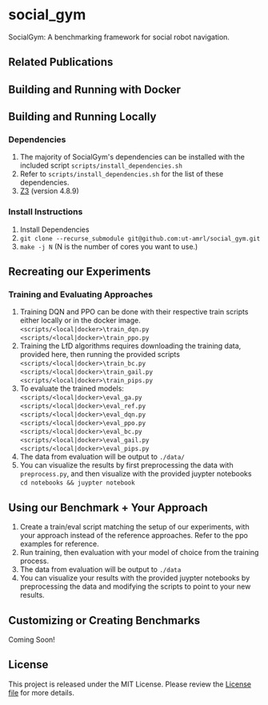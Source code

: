 # social_gym
SocialGym: A benchmarking framework for social robot navigation.

## Related Publications

## Building and Running with Docker

## Building and Running Locally

### Dependencies
1. The majority of SocialGym's dependencies can be installed with the included script `scripts/install_dependencies.sh`
2. Refer to `scripts/install_dependencies.sh` for the list of these dependencies.
3. [Z3](https://github.com/Z3Prover/z3/releases) (version 4.8.9)

### Install Instructions
1. Install Dependencies
2. `git clone --recurse_submodule git@github.com:ut-amrl/social_gym.git`
3. `make -j N` (N is the number of cores you want to use.)

## Recreating our Experiments

### Training and Evaluating Approaches
1. Training DQN and PPO can be done with their respective train scripts either locally or in the docker image.
   `<scripts/<local|docker>\train_dqn.py`
   `<scripts/<local|docker>\train_ppo.py`
2. Training the LfD algorithms requires downloading the training data, provided here, then running the provided scripts
   `<scripts/<local|docker>\train_bc.py`
   `<scripts/<local|docker>\train_gail.py`
   `<scripts/<local|docker>\train_pips.py`
3. To evaluate the trained models:   
   `<scripts/<local|docker>\eval_ga.py`
   `<scripts/<local|docker>\eval_ref.py`
   `<scripts/<local|docker>\eval_dqn.py`
   `<scripts/<local|docker>\eval_ppo.py`
   `<scripts/<local|docker>\eval_bc.py`
   `<scripts/<local|docker>\eval_gail.py`
   `<scripts/<local|docker>\eval_pips.py`
4. The data from evaluation will be output to `./data/`
5. You can visualize the results by first preprocessing the data with `preprocess.py`, and then visualize with the provided juypter notebooks
   `cd notebooks && juypter notebook`

## Using our Benchmark + Your Approach
1. Create a train/eval script matching the setup of our experiments, with your approach instead of the reference approaches. Refer to the ppo examples for reference.
2. Run training, then evaluation with your model of choice from the training process.
3. The data from evaluation will be output to `./data`
4. You can visualize your results with the provided juypter notebooks by preprocessing the data and modifying the scripts to point to your new results.

## Customizing or Creating Benchmarks
Coming Soon!

## License

This project is released under the MIT License. Please review the [License file](LICENSE) for more details.
